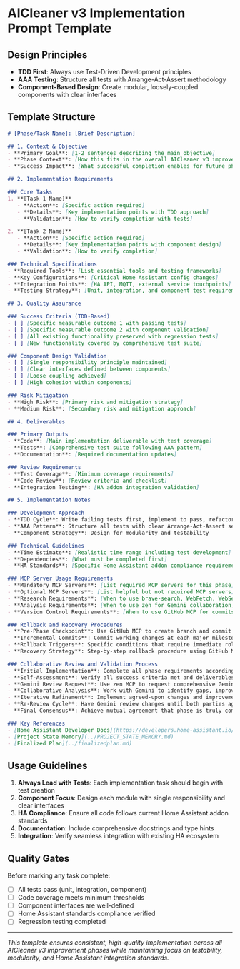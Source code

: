 # AICleaner v3 Implementation Prompt Template

## Design Principles
- **TDD First**: Always use Test-Driven Development principles
- **AAA Testing**: Structure all tests with Arrange-Act-Assert methodology  
- **Component-Based Design**: Create modular, loosely-coupled components with clear interfaces

## Template Structure

```markdown
# [Phase/Task Name]: [Brief Description]

## 1. Context & Objective
- **Primary Goal**: [1-2 sentences describing the main objective]
- **Phase Context**: [How this fits in the overall AICleaner v3 improvement plan]
- **Success Impact**: [What successful completion enables for future phases]

## 2. Implementation Requirements

### Core Tasks
1. **[Task 1 Name]**
   - **Action**: [Specific action required]
   - **Details**: [Key implementation points with TDD approach]
   - **Validation**: [How to verify completion with tests]

2. **[Task 2 Name]**
   - **Action**: [Specific action required]
   - **Details**: [Key implementation points with component design]
   - **Validation**: [How to verify completion]

### Technical Specifications
- **Required Tools**: [List essential tools and testing frameworks]
- **Key Configurations**: [Critical Home Assistant config changes]
- **Integration Points**: [HA API, MQTT, external service touchpoints]
- **Testing Strategy**: [Unit, integration, and component test requirements]

## 3. Quality Assurance

### Success Criteria (TDD-Based)
- [ ] [Specific measurable outcome 1 with passing tests]
- [ ] [Specific measurable outcome 2 with component validation]
- [ ] [All existing functionality preserved with regression tests]
- [ ] [New functionality covered by comprehensive test suite]

### Component Design Validation
- [ ] [Single responsibility principle maintained]
- [ ] [Clear interfaces defined between components]
- [ ] [Loose coupling achieved]
- [ ] [High cohesion within components]

### Risk Mitigation
- **High Risk**: [Primary risk and mitigation strategy]
- **Medium Risk**: [Secondary risk and mitigation approach]

## 4. Deliverables

### Primary Outputs
- **Code**: [Main implementation deliverable with test coverage]
- **Tests**: [Comprehensive test suite following AAA pattern]
- **Documentation**: [Required documentation updates]

### Review Requirements
- **Test Coverage**: [Minimum coverage requirements]
- **Code Review**: [Review criteria and checklist]
- **Integration Testing**: [HA addon integration validation]

## 5. Implementation Notes

### Development Approach
- **TDD Cycle**: Write failing tests first, implement to pass, refactor
- **AAA Pattern**: Structure all tests with clear Arrange-Act-Assert sections
- **Component Strategy**: Design for modularity and testability

### Technical Guidelines
- **Time Estimate**: [Realistic time range including test development]
- **Dependencies**: [What must be completed first]
- **HA Standards**: [Specific Home Assistant addon compliance requirements]

### MCP Server Usage Requirements
- **Mandatory MCP Servers**: [List required MCP servers for this phase]
- **Optional MCP Servers**: [List helpful but not required MCP servers]
- **Research Requirements**: [When to use brave-search, WebFetch, WebSearch]
- **Analysis Requirements**: [When to use zen for Gemini collaboration, context7 for sequential thinking]
- **Version Control Requirements**: [When to use GitHub MCP for commits, branches, and rollbacks]

### Rollback and Recovery Procedures
- **Pre-Phase Checkpoint**: Use GitHub MCP to create branch and commit baseline before starting
- **Incremental Commits**: Commit working changes at each major milestone within the phase
- **Rollback Triggers**: Specific conditions that require immediate rollback to previous state
- **Recovery Strategy**: Step-by-step rollback procedure using GitHub MCP commands

### Collaborative Review and Validation Process
- **Initial Implementation**: Complete all phase requirements according to specifications
- **Self-Assessment**: Verify all success criteria met and deliverables completed
- **Gemini Review Request**: Use zen MCP to request comprehensive Gemini review of implementation
- **Collaborative Analysis**: Work with Gemini to identify gaps, improvements, and optimizations
- **Iterative Refinement**: Implement agreed-upon changes and improvements
- **Re-Review Cycle**: Have Gemini review changes until both parties agree implementation is perfect
- **Final Consensus**: Achieve mutual agreement that phase is truly complete and meets all standards

### Key References
- [Home Assistant Developer Docs](https://developers.home-assistant.io/docs/add-ons/)
- [Project State Memory](../PROJECT_STATE_MEMORY.md)
- [Finalized Plan](../finalizedplan.md)
```

## Usage Guidelines

1. **Always Lead with Tests**: Each implementation task should begin with test creation
2. **Component Focus**: Design each module with single responsibility and clear interfaces
3. **HA Compliance**: Ensure all code follows current Home Assistant addon standards
4. **Documentation**: Include comprehensive docstrings and type hints
5. **Integration**: Verify seamless integration with existing HA ecosystem

## Quality Gates

Before marking any task complete:
- [ ] All tests pass (unit, integration, component)
- [ ] Code coverage meets minimum thresholds
- [ ] Component interfaces are well-defined
- [ ] Home Assistant standards compliance verified
- [ ] Regression testing completed

---
*This template ensures consistent, high-quality implementation across all AICleaner v3 improvement phases while maintaining focus on testability, modularity, and Home Assistant integration standards.*